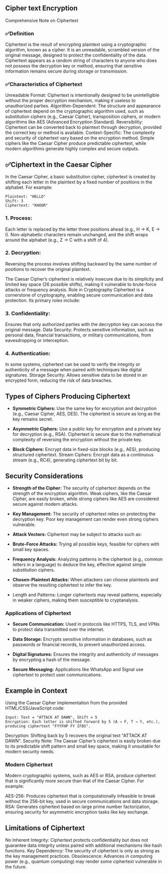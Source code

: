 ## Cipher text Encryption
Comprehensive Note on Ciphertext
### ✅Definition
Ciphertext is the result of encrypting plaintext using a cryptographic algorithm, known as a cipher. It is an unreadable, scrambled version of the original message, designed to protect the confidentiality of the data. Ciphertext appears as a random string of characters to anyone who does not possess the decryption key or method, ensuring that sensitive information remains secure during storage or transmission.
### ✅Characteristics of Ciphertext

Unreadable Format: Ciphertext is intentionally designed to be unintelligible without the proper decryption mechanism, making it useless to unauthorized parties.
Algorithm-Dependent: The structure and appearance of ciphertext depend on the cryptographic algorithm used, such as substitution ciphers (e.g., Caesar Cipher), transposition ciphers, or modern algorithms like AES (Advanced Encryption Standard).
Reversibility: Ciphertext can be converted back to plaintext through decryption, provided the correct key or method is available.
Context-Specific: The complexity and security of ciphertext vary based on the encryption method. Simple ciphers like the Caesar Cipher produce predictable ciphertext, while modern algorithms generate highly complex and secure outputs.

## ✅Ciphertext in the Caesar Cipher
In the Caesar Cipher, a basic substitution cipher, ciphertext is created by shifting each letter in the plaintext by a fixed number of positions in the alphabet. For example:

```
Plaintext: "HELLO"
Shift: 3
Ciphertext: "KHOOR"
```
### 1. Process:
Each letter is replaced by the letter three positions ahead (e.g., H → K, E → I). Non-alphabetic characters remain unchanged, and the shift wraps around the alphabet (e.g., Z → C with a shift of 4).
### 2. Decryption: 
Reversing the process involves shifting backward by the same number of positions to recover the original plaintext.

The Caesar Cipher’s ciphertext is relatively insecure due to its simplicity and limited key space (26 possible shifts), making it vulnerable to brute-force attacks or frequency analysis.
Role in Cryptography
Ciphertext is a cornerstone of cryptography, enabling secure communication and data protection. Its primary roles include:

### 3. Confidentiality: 
Ensures that only authorized parties with the decryption key can access the original message.
Data Security: Protects sensitive information, such as personal data, financial transactions, or military communications, from eavesdropping or interception.
### 4. Authentication:
In some systems, ciphertext can be used to verify the integrity or authenticity of a message when paired with techniques like digital signatures.
Storage Security: Allows sensitive data to be stored in an encrypted form, reducing the risk of data breaches.

## Types of Ciphers Producing Ciphertext

- **Symmetric Ciphers:** Use the same key for encryption and decryption (e.g., Caesar Cipher, AES, DES). The ciphertext is secure as long as the key remains secret.

- **Asymmetric Ciphers:** Use a public key for encryption and a private key for decryption (e.g., RSA). Ciphertext is secure due to the mathematical complexity of reversing the encryption without the private key.

- **Block Ciphers:** Encrypt data in fixed-size blocks (e.g., AES), producing structured ciphertext.
Stream Ciphers: Encrypt data as a continuous stream (e.g., RC4), generating ciphertext bit by bit.

## Security Considerations

- **Strength of the Cipher:** The security of ciphertext depends on the strength of the encryption algorithm. Weak ciphers, like the Caesar Cipher, are easily broken, while strong ciphers like AES are considered secure against modern attacks.
- **Key Management:** The security of ciphertext relies on protecting the decryption key. Poor key management can render even strong ciphers vulnerable.
- **Attack Vectors:** Ciphertext may be subject to attacks such as:
- **Brute-Force Attacks:** Trying all possible keys, feasible for ciphers with small key spaces.
- **Frequency Analysis:** Analyzing patterns in the ciphertext (e.g., common letters in a language) to deduce the key, effective against simple substitution ciphers.
- **Chosen-Plaintext Attacks:** When attackers can choose plaintexts and observe the resulting ciphertext to infer the key.


- Length and Patterns: Longer ciphertexts may reveal patterns, especially in weaker ciphers, making them susceptible to cryptanalysis.

### Applications of Ciphertext

- **Secure Communication:** Used in protocols like HTTPS, TLS, and VPNs to protect data transmitted over the internet.

- **Data Storage:** Encrypts sensitive information in databases, such as passwords or financial records, to prevent unauthorized access.

- **Digital Signatures:** Ensures the integrity and authenticity of messages by encrypting a hash of the message.
- **Secure Messaging:** Applications like WhatsApp and Signal use ciphertext to protect user communications.

## Example in Context
Using the Caesar Cipher implementation from the provided HTML/CSS/JavaScript code:

```
Input: Text = "ATTACK AT DAWN", Shift = 5
Encryption: Each letter is shifted forward by 5 (A → F, T → Y, etc.), producing ciphertext "FYYFHP FY IFBS".
```
Decryption: Shifting back by 5 recovers the original text "ATTACK AT DAWN".
Security Note: The Caesar Cipher’s ciphertext is easily broken due to its predictable shift pattern and small key space, making it unsuitable for modern security needs.

### Modern Ciphertext
Modern cryptographic systems, such as AES or RSA, produce ciphertext that is significantly more secure than that of the Caesar Cipher. For example:

AES-256: Produces ciphertext that is computationally infeasible to break without the 256-bit key, used in secure communications and data storage.
RSA: Generates ciphertext based on large prime number factorization, ensuring security for asymmetric encryption tasks like key exchange.

## Limitations of Ciphertext

No Inherent Integrity: Ciphertext protects confidentiality but does not guarantee data integrity unless paired with additional mechanisms like hash functions.
Key Dependency: The security of ciphertext is only as strong as the key management practices.
Obsolescence: Advances in computing power (e.g., quantum computing) may render some ciphertext vulnerable in the future.
